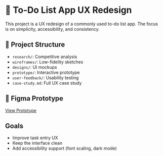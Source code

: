 # 📝 To-Do List App UX Redesign

This project is a UX redesign of a commonly used to-do list app. The focus is on simplicity, accessibility, and consistency.

## 📂 Project Structure
- `research/`: Competitive analysis
- `wireframes/`: Low-fidelity sketches
- `designs/`: UI mockups
- `prototype/`: Interactive prototype
- `user-feedback/`: Usability testing
- `case-study.md`: Full UX case study

## 🔗 Figma Prototype
[View Prototype](https://figma.com/your-link)

## Goals
- Improve task entry UX
- Keep the interface clean
- Add accessibility support (font scaling, dark mode)
